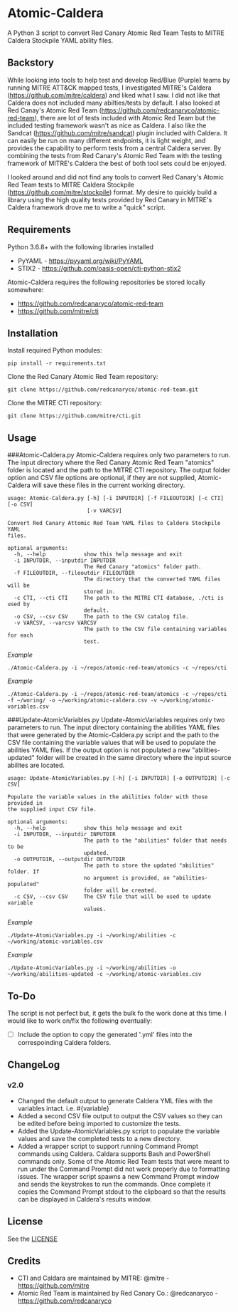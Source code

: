 # Atomic-Caldera
A Python 3 script to convert Red Canary Atomic Red Team Tests to MITRE Caldera Stockpile YAML ability files.

## Backstory
While looking into tools to help test and develop Red/Blue (Purple) teams by running MITRE ATT&CK mapped tests, I investigated MITRE's Caldera (https://github.com/mitre/caldera) and liked what I saw. I did not like that Caldera does not included many abilties/tests by default. I also looked at Red Canay's Atomic Red Team (https://github.com/redcanaryco/atomic-red-team), there are lot of tests included with Atomic Red Team but the included testing framework wasn't as nice as Caldera. I also like the Sandcat (https://github.com/mitre/sandcat) plugin included with Caldera. It can easily be run on many different endpoints, it is light weight, and provides the capability to perform tests from a central Caldera server. By combining the tests from Red Canary's Atomic Red Team with the testing framework of MITRE's Caldera the best of both tool sets could be enjoyed.

I looked around and did not find any tools to convert Red Canary's Atomic Red Team tests to MITRE Caldera Stockpile (https://github.com/mitre/stockpile) format. My desire to quickly build a library using the high quality tests provided by Red Canary in MITRE's Caldera framework drove me to write a "quick" script.

## Requirements
Python 3.6.8+ with the following libraries installed
* PyYAML - https://pyyaml.org/wiki/PyYAML
* STIX2 - https://github.com/oasis-open/cti-python-stix2

Atomic-Caldera requires the following repositories be stored locally somewhere:
* https://github.com/redcanaryco/atomic-red-team
* https://github.com/mitre/cti

## Installation
Install required Python modules:
```
pip install -r requirements.txt
```
Clone the Red Canary Atomic Red Team repository:
```
git clone https://github.com/redcanaryco/atomic-red-team.git
```
Clone the MITRE CTI repository:
```
git clone https://github.com/mitre/cti.git
```

## Usage
###Atomic-Caldera.py
Atomic-Caldera requires only two parameters to run. The input directory where the Red Canary Atomic Red Team "atomics" folder is located and the path to the MITRE CTI repository. The output folder option and CSV file options are optional, if they are not supplied, Atomic-Caldera will save these files in the current working directory.
```
usage: Atomic-Caldera.py [-h] [-i INPUTDIR] [-f FILEOUTDIR] [-c CTI] [-o CSV]
                         [-v VARCSV]

Convert Red Canary Attomic Red Team YAML files to Caldera Stockpile YAML
files.

optional arguments:
  -h, --help            show this help message and exit
  -i INPUTDIR, --inputdir INPUTDIR
                        The Red Canary "atomics" folder path.
  -f FILEOUTDIR, --fileoutdir FILEOUTDIR
                        The directory that the converted YAML files will be
                        stored in.
  -c CTI, --cti CTI     The path to the MITRE CTI database, ./cti is used by
                        default.
  -o CSV, --csv CSV     The path to the CSV catalog file.
  -v VARCSV, --varcsv VARCSV
                        The path to the CSV file containing variables for each
                        test.
```

*Example*
```
./Atomic-Caldera.py -i ~/repos/atomic-red-team/atomics -c ~/repos/cti
```
*Example*
```
./Atomic-Caldera.py -i ~/repos/atomic-red-team/atomics -c ~/repos/cti -f ~/woring/ -o ~/working/atomic-caldera.csv -v ~/working/atomic-variables.csv
```
###Update-AtomicVariables.py
Update-AtomicVariables requires only two parameters to run. The input directory containing the abilities YAML files that were generated by the Atomic-Caldera.py script and the path to the CSV file containing the variable values that will be used to populate the abilities YAML files. If the output option is not populated a new "abilities-updated" folder will be created in the same directory where the input source abilites are located.
```
usage: Update-AtomicVariables.py [-h] [-i INPUTDIR] [-o OUTPUTDIR] [-c CSV]

Populate the variable values in the abilities folder with those provided in
the supplied input CSV file.

optional arguments:
  -h, --help            show this help message and exit
  -i INPUTDIR, --inputdir INPUTDIR
                        The path to the "abilities" folder that needs to be
                        updated.
  -o OUTPUTDIR, --outputdir OUTPUTDIR
                        The path to store the updated "abilities" folder. If
                        no argument is provided, an "abilities-populated"
                        folder will be created.
  -c CSV, --csv CSV     The CSV file that will be used to update variable
                        values.
```

*Example*
```
./Update-AtomicVariables.py -i ~/working/abilities -c ~/working/atomic-variables.csv
````
*Example*
```
./Update-AtomicVariables.py -i ~/working/abilities -o ~/working/abilities-updated -c ~/working/atomic-variables.csv
```
## To-Do
The script is not perfect but, it gets the bulk fo the work done at this time. I would like to work on/fix the following eventually:
- [ ] Include the option to copy the generated '.yml' files into the correspoinding Caldera folders.
## ChangeLog
### v2.0
* Changed the default output to generate Caldera YML files with the variables intact. i.e. #{variable}
* Added a second CSV file output to output the CSV values so they can be edited before being imported to customize the tests.
* Added the Update-AtomicVariables.py script to populate the variable values and save the completed tests to a new directory.
* Added a wrapper script to support running Command Prompt commands using Caldera. Caldara supports Bash and PowerShell commands only. Some of the Atomic Red Team tests that were meant to run under the Command Prompt did not work properly due to formatting issues. The wrapper script spawns a new Command Prompt window and sends the keystrokes to run the commands. Once complete it copies the Command Prompt stdout to the clipboard so that the results can be displayed in Caldera's results window.
## License
See the [LICENSE](https://github.com/xenoscr/Atomic-Caldera/blob/master/LICENSE)

## Credits
* CTI and Caldara are maintained by MITRE: @mitre - https://github.com/mitre
* Atomic Red Team is maintained by Red Canary Co.: @redcanaryco - https://github.com/redcanaryco
